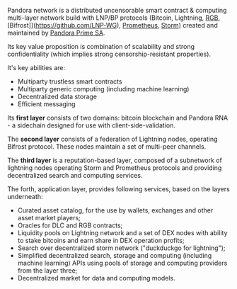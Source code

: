 Pandora network is a distributed uncensorable smart contract & computing multi-layer network build with LNP/BP protocols (Bitcoin, Lightning, [RGB](https://github.com/RGB-WG), [Bifrost]](https://github.com/LNP-WG), [Prometheus](https://github.com/Prometheus-WG), [Storm](https://github.com/Storm-WG)) created and maintained by [Pandora Prime SA](https://github.com/pandora-prime).

Its key value proposition is combination of scalability and strong confidentiality (which implies strong censorship-resistant properties).

It's key abilities are:
- Multiparty trustless smart contracts
- Multiparty generic computing (including machine learning)
- Decentralized data storage
- Efficient messaging

Its **first layer** consists of two domains: bitcoin blockchain and Pandora RNA - a sidechain designed for use with client-side-validation.

The **second layer** consists of a federation of Lightning nodes, operating Bifrost protocol. These nodes maintain a set of multi-peer channels.

The **third layer** is a reputation-based layer, composed of a subnetwork of lightning nodes operating Storm and Prometheus protocols and providing decentralized search and computing services.

The forth, application layer, provides following services, based on the layers underneath:
- Curated asset catalog, for the use by wallets, exchanges and other asset market players;
- Oracles for DLC and RGB contracts;
- Liquidity pools on Lightning network and a set of DEX nodes with ability to stake bitcoins and earn share in DEX operation profits;
- Search over decentralized storm network ("duckduckgo for lightning");
- Simplified decentralized search, storage and computing (including machine learning) APIs using pools of storage and computing providers from the layer three;
- Decentralized market for data and computing models.
